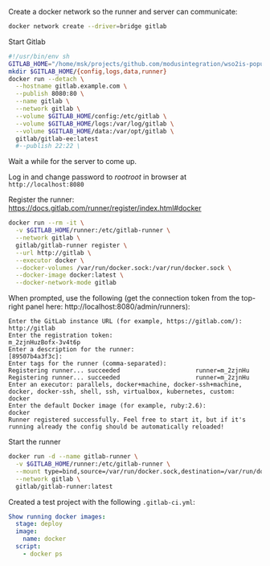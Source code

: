 
Create a docker network so the runner and server can communicate:
```sh
docker network create --driver=bridge gitlab
```

Start Gitlab
```sh
#!/usr/bin/env sh
GITLAB_HOME="/home/msk/projects/github.com/modusintegration/wso2is-populate/gitlab_home"
mkdir $GITLAB_HOME/{config,logs,data,runner}
docker run --detach \
  --hostname gitlab.example.com \
  --publish 8080:80 \
  --name gitlab \
  --network gitlab \
  --volume $GITLAB_HOME/config:/etc/gitlab \
  --volume $GITLAB_HOME/logs:/var/log/gitlab \
  --volume $GITLAB_HOME/data:/var/opt/gitlab \
  gitlab/gitlab-ee:latest
  #--publish 22:22 \
```
Wait a while for the server to come up.

Log in and change password to _rootroot_ in browser at `http://localhost:8080`

Register the runner: https://docs.gitlab.com/runner/register/index.html#docker
```sh
docker run --rm -it \
  -v $GITLAB_HOME/runner:/etc/gitlab-runner \
  --network gitlab \
  gitlab/gitlab-runner register \
  --url http://gitlab \
  --executor docker \
  --docker-volumes /var/run/docker.sock:/var/run/docker.sock \
  --docker-image docker:latest \
  --docker-network-mode gitlab
```

When prompted, use the following (get the connection token from the top-right panel here:
http://localhost:8080/admin/runners):
```
Enter the GitLab instance URL (for example, https://gitlab.com/):
http://gitlab
Enter the registration token:
m_2zjnHuzBofx-3v4t6p
Enter a description for the runner:
[89507b4a3f3c]:
Enter tags for the runner (comma-separated):
Registering runner... succeeded                     runner=m_2zjnHu
Registering runner... succeeded                     runner=m_2zjnHu
Enter an executor: parallels, docker+machine, docker-ssh+machine, docker, docker-ssh, shell, ssh, virtualbox, kubernetes, custom:
docker
Enter the default Docker image (for example, ruby:2.6):
docker
Runner registered successfully. Feel free to start it, but if it's running already the config should be automatically reloaded!
```

Start the runner
```sh
docker run -d --name gitlab-runner \
  -v $GITLAB_HOME/runner:/etc/gitlab-runner \
  --mount type=bind,source=/var/run/docker.sock,destination=/var/run/docker.sock \
  --network gitlab \
  gitlab/gitlab-runner:latest
```

Created a test project with the following `.gitlab-ci.yml`:
```yaml
Show running docker images:
  stage: deploy
  image:
    name: docker
  script:
    - docker ps
```

